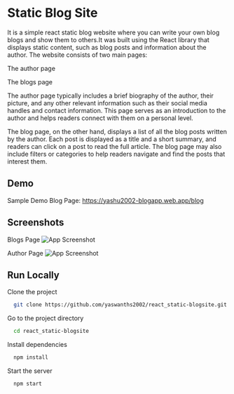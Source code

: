 
# Static Blog Site

It is a simple react static blog website where you can write your own blog blogs and show them to others.It was built using the React library that displays static content, such as blog posts and information about the author. The website consists of two main pages:

The author page 

The blogs page

The author page typically includes a brief biography of the author, their picture, and any other relevant information such as their social media handles and contact information. This page serves as an introduction to the author and helps readers connect with them on a personal level.

The blog page, on the other hand, displays a list of all the blog posts written by the author. Each post is displayed as a title and a short summary, and readers can click on a post to read the full article. The blog page may also include filters or categories to help readers navigate and find the posts that interest them.





## Demo

Sample Demo Blog Page: https://yashu2002-blogapp.web.app/blog



## Screenshots


Blogs Page
![App Screenshot](https://www.linkpicture.com/q/blog-1.png)

Author Page
![App Screenshot](https://www.linkpicture.com/q/blog-2.png)



## Run Locally

Clone the project

```bash
  git clone https://github.com/yaswanths2002/react_static-blogsite.git
```

Go to the project directory

```bash
  cd react_static-blogsite
```

Install dependencies

```bash
  npm install
```

Start the server

```bash
  npm start
```

